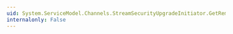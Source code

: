 ```yaml
---
uid: System.ServiceModel.Channels.StreamSecurityUpgradeInitiator.GetRemoteSecurity
internalonly: False
---
```

